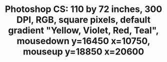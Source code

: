 ---
ee_id_thing: '84'
site: '1'
type: '2'
inv_num: 2009-001
url: 2009-001-photoshop-cs
title: 'Photoshop CS: 110 by 72 inches, 300 DPI, RGB, square pixels, default gradient
  "Yellow, Violet, Red, Teal", mousedown y=16450 x=10750, mouseup y=18850 x=20600'
year: '2009'
display_year: '2009'
medium: Chromogenic print
dims: 110 x 72 inches
pitch: ''
ps: ''
live_url: ''
related: ''
youtube: ''
related_code: ''
imgs: photoshop-cs-2009-001-full-cropped-database-AR.jpg
subheading: ''
download: ''
add_credit: ''
commission: ''
layout: things-i-made
---
